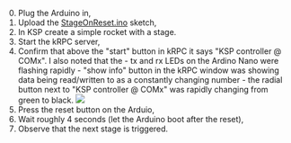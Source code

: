 0. Plug the Arduino in, 
0. Upload the [StageOnReset.ino](StageOnReset.ino) sketch,
0. In KSP create a simple rocket with a stage.
0. Start the kRPC server, 
0. Confirm that above the "start" button in kRPC it says "KSP controller @ COMx". 
	I also noted that the 
		- tx and rx LEDs on the Ardino Nano were flashing rapidly
		- "show info" button in the kRPC window was showing data being read/written to as a constantly changing number
		- the radial button next to "KSP controller @ COMx" was rapidly changing from green to black.
	![](../images/kRPC_Server_ConnectionEstablished.png)
0. Press the reset button on the Arduio,
0. Wait roughly 4 seconds (let the Arduino boot after the reset),
0. Observe that the next stage is triggered.